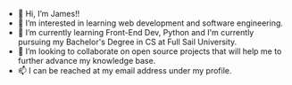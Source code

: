 - 👋 Hi, I’m James!!
- 👀 I’m interested in learning web development and software engineering.
- 🌱 I’m currently learning Front-End Dev, Python and I'm currently pursuing my Bachelor's Degree in CS at Full Sail University.
- 💞️ I’m looking to collaborate on open source projects that will help me to further advance my knowledge base. 
- 📫 I can be reached at my email address under my profile.

<!---
c0d3m31st3r/c0d3m31st3r is a ✨ special ✨ repository because its `README.md` (this file) appears on your GitHub profile.
You can click the Preview link to take a look at your changes.
--->
